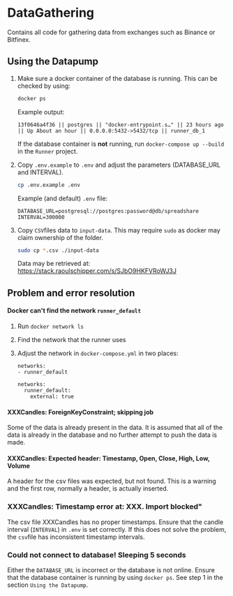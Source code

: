# DataGathering

Contains all code for gathering data from exchanges such as Binance or Bitfinex.


## Using the Datapump
1. Make sure a docker container of the database is running. This can be checked by using:
    ```bash
    docker ps
    ```

    Example output:
    ```text
    13f0646a4f36 || postgres || "docker-entrypoint.s…" || 23 hours ago || Up About an hour || 0.0.0.0:5432->5432/tcp || runner_db_1
    ```
    
    If the database container is **not** running, run `docker-compose up --build` in the `Runner` project.

1. Copy `.env.example` to `.env` and adjust the parameters (DATABASE_URL and INTERVAL).
    ```bash
    cp .env.example .env
    ```

    Example (and default) `.env` file:
    ```text
    DATABASE_URL=postgresql://postgres:password@db/spreadshare
    INTERVAL=300000
    ```

1. Copy `CSV`files data to `input-data`. This may require `sudo` as docker may claim ownership of the folder.

    ```bash
    sudo cp *.csv ./input-data
    ```

    Data may be retrieved at: https://stack.raoulschipper.com/s/SJbO9HKFVRoWJ3J

## Problem and error resolution
#### Docker can't find the network `runner_default`
1. Run `docker network ls`
1. Find the network that the runner uses
1. Adjust the network in `docker-compose.yml` in two places:
    ```text
   networks:
    - runner_default
    ```
    
    ```text
    networks:
      runner_default:
        external: true
    ```

#### XXXCandles: ForeignKeyConstraint; skipping job
Some of the data is already present in the data. It is assumed that all of the data is already in the database and no
further attempt to push the data is made.

#### XXXCandles: Expected header: Timestamp, Open, Close, High, Low, Volume
A header for the csv files was expected, but not found. This is a warning and the first row, normally a header, is
actually inserted.

### XXXCandles: Timestamp error at: XXX. Import blocked"
The csv file XXXCandles has no proper timestamps. Ensure that the candle interval (`INTERVAL`) in `.env` is set
correctly. If this does not solve the problem, the `csv`file has inconsistent timestamp intervals.

### Could not connect to database! Sleeping 5 seconds
Either the `DATABASE_URL` is incorrect or the database is not online. Ensure that the database container is running by
using `docker ps`. See step 1 in the section `Using the Datapump`.
